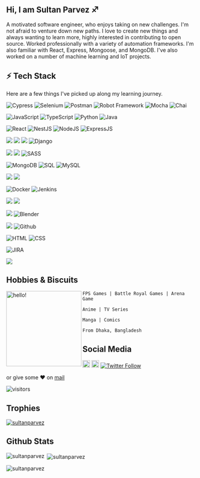 ## Hi, I am Sultan Parvez :sagittarius:

A motivated software engineer, who enjoys taking on new challenges. I'm not afraid to venture down new paths. I love to create new things and always wanting to learn more, highly interested in contributing to open source. Worked professionally with a variety of automation frameworks. I'm also familiar with React, Express, Mongoose, and MongoDB. I've also worked on a number of machine learning and IoT projects.

## ⚡ Tech Stack

Here  are  a  few   things  I've  picked  up  along  my  learning  journey.

  ![Cypress](https://img.shields.io/badge/Cypress-17202C?style=for-the-badge&logo=cypress&logoColor=white) ![Selenium](https://img.shields.io/badge/Selenium-43B02A?style=for-the-badge&logo=Selenium&logoColor=white) ![Postman](https://img.shields.io/badge/Postman-FF6C37?style=for-the-badge&logo=Postman&logoColor=white) ![Robot Framework](https://img.shields.io/badge/Robot%20Framework-000000?style=for-the-badge&logo=robot-framework&logoColor=white) ![Mocha](https://img.shields.io/badge/Mocha-8D6748?style=for-the-badge&logo=Mocha&logoColor=white) ![Chai](https://img.shields.io/badge/chai-A30701?style=for-the-badge&logo=chai&logoColor=white)
  
  ![JavaScript](https://img.shields.io/badge/JavaScript-F7DF1E?style=for-the-badge&logo=javascript&logoColor=black) ![TypeScript](https://img.shields.io/badge/TypeScript-007ACC?style=for-the-badge&logo=typescript&logoColor=white) ![Python](https://img.shields.io/badge/-Python-000?style=for-the-badge&logo=python) ![Java](https://img.shields.io/badge/Java-ED8B00?style=for-the-badge&logo=java&logoColor=white)
   
   ![React](https://img.shields.io/badge/React-20232A?style=for-the-badge&logo=react&logoColor=61DAFB) ![NestJS](https://img.shields.io/badge/nestjs%20-%23E0234E.svg?&style=for-the-badge&logo=nestjs&logoColor=white) ![NodeJS](https://img.shields.io/badge/Node.js-43853D?style=for-the-badge&logo=node.js&logoColor=white) ![ExpressJS](https://img.shields.io/badge/Express.js-404D59?style=for-the-badge)  
   
  ![](https://img.shields.io/badge/Keras%20-%23D00000.svg?&style=for-the-badge&logo=Keras&logoColor=white) ![](https://img.shields.io/badge/pandas%20-%23150458.svg?&style=for-the-badge&logo=pandas&logoColor=white) ![](https://img.shields.io/badge/numpy%20-%23013243.svg?&style=for-the-badge&logo=numpy&logoColor=white) ![Django](https://img.shields.io/badge/Django-092E20?style=for-the-badge&logo=django&logoColor=white)  
  
  ![](https://img.shields.io/badge/Material--UI-0081CB?style=for-the-badge&logo=material-ui&logoColor=white) ![](https://img.shields.io/badge/Bootstrap-563D7C?style=for-the-badge&logo=bootstrap&logoColor=white) ![SASS](https://img.shields.io/badge/Sass-CC6699?style=for-the-badge&logo=sass&logoColor=white)
  
![MongoDB](https://img.shields.io/badge/MongoDB-4EA94B?style=for-the-badge&logo=mongodb&logoColor=white) ![SQL](https://img.shields.io/badge/-SQL-000?style=for-the-badge&logo=MySQL&logoColor=4479A1) ![MySQL](https://img.shields.io/badge/MySQL-00000F?style=for-the-badge&logo=mysql&logoColor=white) 
  
  ![](https://img.shields.io/badge/-Raspberry%20Pi-C51A4A?style=for-the-badge&logo=Raspberry-Pi) ![](https://img.shields.io/badge/-Arduino-00979D?style=for-the-badge&logo=Arduino&logoColor=white)

 
 ![Docker](https://img.shields.io/badge/docker%20-%230db7ed.svg?&style=for-the-badge&logo=docker&logoColor=white) ![Jenkins](https://img.shields.io/badge/Jenkins-D24939?style=for-the-badge&logo=Jenkins&logoColor=white)

 ![](https://img.shields.io/badge/Heroku-430098?style=for-the-badge&logo=heroku&logoColor=white) ![](https://img.shields.io/badge/Netlify-00C7B7?style=for-the-badge&logo=netlify&logoColor=white)
 
 
 ![](https://img.shields.io/badge/LaTeX-47A141?style=for-the-badge&logo=LaTeX&logoColor=white) ![Blender](https://img.shields.io/badge/blender%20-%23F5792A.svg?&style=for-the-badge&logo=blender&logoColor=white)
 
  ![](https://img.shields.io/badge/git%20-%23F05033.svg?&style=for-the-badge&logo=git&logoColor=white)  ![Github](https://img.shields.io/badge/github%20-%23121011.svg?&style=for-the-badge&logo=github&logoColor=white)
 
 ![HTML](https://img.shields.io/badge/HTML5-E34F26?style=for-the-badge&logo=html5&logoColor=white) ![CSS](https://img.shields.io/badge/CSS-239120?&style=for-the-badge&logo=css3&logoColor=white) 
 
![JIRA](https://img.shields.io/badge/Jira-0052CC?style=for-the-badge&logo=Jira&logoColor=white)

 ![]("https://img.shields.io/badge/latex%20-%23008080.svg?&style=for-the-badge&logo=latex&logoColor=white") 
 


## Hobbies & Biscuits 
<p>
  <img width="200" alt="hello!" align="left" src="https://giffiles.alphacoders.com/956/9562.gif">
</p>

    FPS Games | Battle Royal Games | Arena Game 
 
    Anime | TV Series
 
    Manga | Comics
 
    From Dhaka, Bangladesh

## Social Media
 <a href="https://www.linkedin.com/in/sultanparvez"><img height="20" src="https://camo.githubusercontent.com/a25943975d6716ea349a4e41c4f05c027dc6da74/68747470733a2f2f696d672e736869656c64732e696f2f747769747465722f75726c3f636f6c6f723d253233303037326231266c6162656c3d636f6e6e656374266c6f676f3d6c696e6b6564696e266c6f676f436f6c6f723d253233303037326231267374796c653d666c61742d7371756172652675726c3d68747470732533412532462532467777772e6c696e6b6564696e2e636f6d253246696e253246616c656a616e64726f2d72616d6972657a2d63696365726f73253246"></a>
<a href="https://www.reddit.com/user/powerthefang"><img height="20" src="https://camo.githubusercontent.com/b5f3da568197c022c0a032a93df03c10ff0c8abb/68747470733a2f2f696d672e736869656c64732e696f2f747769747465722f75726c3f636f6c6f723d6f72616e6765266c6162656c3d666f6c6c6f77266c6f676f3d726564646974266c6f676f436f6c6f723d6f72616e6765267374796c653d666c61742d7371756172652675726c3d68747470732533412532462532467777772e7265646469742e636f6d25324675736572253246466174436869636b656e323737"></a>
[![Twitter Follow](https://img.shields.io/twitter/follow/_SultanParvez?style=social)](https://twitter.com/_SultanParvez) 



or give some ♥ on [mail](mailto:sultanparvez77.sp@gmail.com)

![visitors](https://visitor-badge.glitch.me/badge?page_id=sultanparvez/sultanparvez)

## Trophies
<p align="left"> <a href="https://github.com/ryo-ma/github-profile-trophy"><img src="https://github-profile-trophy.vercel.app/?username=sultanparvez" alt="sultanparvez" /></a> </p>



## Github Stats

<p><img align="left" src="https://github-readme-stats.vercel.app/api/top-langs?username=sultanparvez&show_icons=true&locale=en&layout=compact" alt="sultanparvez" /></p>

<p>&nbsp;<img align="center" src="https://github-readme-stats.vercel.app/api?username=sultanparvez&show_icons=true&locale=en" alt="sultanparvez" /></p>

<p><img align="center" src="https://github-readme-streak-stats.herokuapp.com/?user=sultanparvez&" alt="sultanparvez" /></p>

